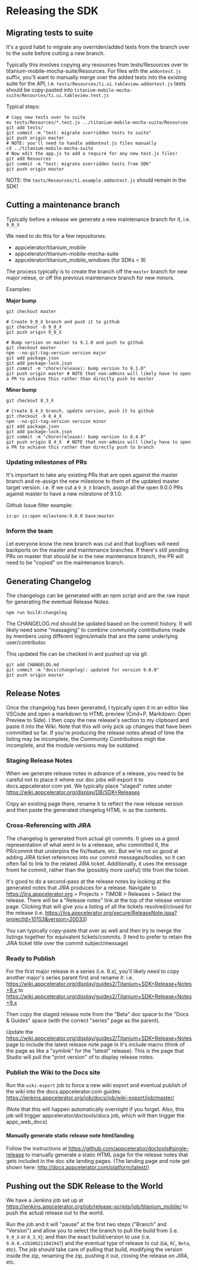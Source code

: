 # Releasing the SDK

## Migrating tests to suite

It's a good habit to migrate any overriden/added tests from the branch over to the suite before cutting a new branch.

Typically this involves copying any resources from tests/Resources over to titanium-mobile-mocha-suite/Resources.
For files with the `addontest.js` suffix, you'll want to manually merge over the added tests into the existing suite for the API,
i.e. `tests/Resources/ti.ui.tableview.addontest.js` tests should be copy-pasted into `titanium-mobile-mocha-suite/Resources/ti.ui.tableview.test.js`

Typical steps:

    # Copy new tests over to suite
    mv tests/Resources/*.test.js ../titanium-mobile-mocha-suite/Resources
	git add tests/
	git commit -m "test: migrate overridden tests to suite"
	git push origin master
	# NOTE: you'll need to handle addontest.js files manually
	cd ../titanium-mobile-mocha-suite
	# Now edit the app.js to add a require for any new test.js files!
	git add Resources
	git commit -m "test: migrate overridden tests from SDK"
	git push origin master

NOTE: the `tests/Resources/ti.example.addontest.js` should remain in the SDK!

## Cutting a maintenance branch

Typically before a release we generate a new maintenance branch for it, i.e. `9_0_X`

We need to do this for a few repositories: 
- appcelerator/titanium_mobile
- appcelerator/titanium-mobile-mocha-suite
- appcelerator/titanium_mobile_windows (for SDKs < 9)

The process typically is to create the branch off the `master` branch for new major relese, or off the 
previous maintenance branch for new minors.

Examples:

**Major bump**

	git checkout master

	# Create 9_0_X branch and push it to github
	git checkout -b 9_0_X
	git push origin 9_0_X

	# Bump version on master to 9.1.0 and push to github
	git checkout master
	npm --no-git-tag-version version major
	git add package.json
	git add package-lock.json
	git commit -m "chore(release): bump version to 9.1.0"
	git push origin master # NOTE that non-admins will likely have to open a PR to achieve this rather than directly push to master

**Minor bump**

	git checkout 8_3_X

	# Create 8_4_X branch, update version, push it to github
	git checkout -b 8_4_X
	npm --no-git-tag-version version minor
	git add package.json
	git add package-lock.json
	git commit -m "chore(release): bump version to 8.4.0"
	git push origin 8_4_X  # NOTE that non-admins will likely have to open a PR to achieve this rather than directly push to branch


### Updating milestones of PRs

It's important to take any existing PRs that are open against the master branch and re-assign the new milestone to them of the updated master target version. i.e. If we cut a `9_0_X` branch, assign all the open 9.0.0 PRs against master to have a new milestone of 9.1.0.
    
Github Issue filter example:

	is:pr is:open milestone:9.0.0 base:master 

### Inform the team

Let everyone know the new branch was cut and that bugfixes will need backports on the master and maintenance branches. If there's still pending PRs on master that *should be* in the new maintenance branch, the PR will need to be "copied" on the maintenance branch.

## Generating Changelog

The changelogs can be generated with an npm script and are the raw input for generating the eventual Release Notes.

    npm run build:changelog

The CHANGELOG.md should be updated based on the commit history.
It will likely need some "massaging" to combine community contributions made by members using different logins/emails that are the same underlying user/contributor.

This updated file can be checked in and pushed up via git.

    git add CHANGELOG.md
	git commit -m "docs(changelog): updated for version 9.0.0"
	git push origin master

## Release Notes

Once the changelog has been generated, I typically open it in an editor like VSCode and open a markdown to HTML preview (Cmd+P, Markdown: Open Preview to Side). I then copy the new release's section to my clipboard and paste it into the Wiki. Note that this will only pick up changes that have been committed so far. If you're producing the release notes ahead of time the listing may be incomplete, the Community Contributions migh tbe incomplete, and the module versions may be outdated.

### Staging Release Notes

When we generate release notes in advance of a release, you need to be careful not to place it where our doc jobs will export it to docs.appcelerator.com yet. We typically place "staged" notes under https://wiki.appcelerator.org/display/DB/SDK+Releases 

Copy an existing page there, rename it to reflect the new release version and then paste the generated changelog HTML in as the contents.

### Cross-Referencing with JIRA

The changelog is generated from actual git commits. It gives us a good representation of what went in to a releease, who committed it, the PR/commit that underpins the fix/feature, etc. But we're not so good at adding JIRA ticket references into our commit messages/bodies, so it can often fail to link to the related JIRA ticket. Additionally, it uses the emssage fromt he commit, rather than the (possibly more useful) title from the ticket.

It's good to do a second-pass at the release notes by looking at the generated notes that JIRA produces for a release. Navigate to https://jira.appcelerator.org > Projects > TIMOB > Releases > Select the release. There will be a "Release notes" link at the top of the release version page. Clicking that will give you a listing of all the tickets resolved/closed for the release (i.e. https://jira.appcelerator.org/secure/ReleaseNote.jspa?projectId=10153&version=20033)

You can typically copy-paste that over as well and then try to merge the listings together for equivalent tickets/commits. (I tend to prefer to retain the JIRA ticket title over the commit subject/message)

### Ready to Publish

For the first major release in a series (i.e. 9.x), you'll likely need to copy another major's series parent first and rename it: i.e. https://wiki.appcelerator.org/display/guides2/Titanium+SDK+Release+Notes+8.x to https://wiki.appcelerator.org/display/guides2/Titanium+SDK+Release+Notes+9.x

Then copy the staged release note from the "Beta" doc space to the "Docs & Guides" space (with the correct "series" page as the parent).

Update the https://wiki.appcelerator.org/display/guides2/Titanium+SDK+Release+Notes page to include the latest release note page in it's include macro (think of the page as like a "symlink" for the "latest" release). This is the page that Studio will pull the "print version" of to display release notes.

### Publish the Wiki to the Docs site

Run the `wiki-export` job to force a new wiki export and eventual publish of the wiki into the docs.appcelerator.com guides: https://jenkins.appcelerator.org/job/docs/job/wiki-export/job/master/

(Note that this will happen automatically overnight if you forget. Also, this job will trigger appcelerator/doctools/docs job, which will then trigger the appc_web_docs).

#### Manually generate static release note html/landing

Follow the instructions at https://github.com/appcelerator/doctools#single-release to manually generate a static HTML page for the release notes that gets included in the doc site landing pages. (The landing page and note get shown here: http://docs.appcelerator.com/platform/latest/)

## Pushing out the SDK Release to the World

We have a Jenkins job set up at https://jenkins.appcelerator.org/job/release-scripts/job/titanium_mobile/ to push the actual release out to the world.

Run the job and it will "pause" at the first two steps ("Branch" and "Version") and allow you to select the branch to pull the build from (i.e. `9_0_X` or `8_3_X`); and then the exact build/version to use (i.e. `9.0.0.v20200211041947`) and the eventual type of release to cut (`GA`, `RC`, `Beta`, etc). The job should take care of pulling that build, modifying the version inside the zip, renaming the zip, pushing it out, closing the release on JIRA, etc.
